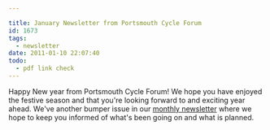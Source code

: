 ```yaml
---

title: January Newsletter from Portsmouth Cycle Forum
id: 1673
tags:
  - newsletter
date: 2011-01-10 22:07:40
todo:
  - pdf link check
---
```


Happy New year from Portsmouth Cycle Forum! We hope you have enjoyed the festive season and that you're looking forward to and exciting year ahead. We've another bumper issue in our [monthly newsletter](/assets/PCF-Newsletter-January-2011.pdf) where we hope to keep you informed of what's been going on and what is planned.